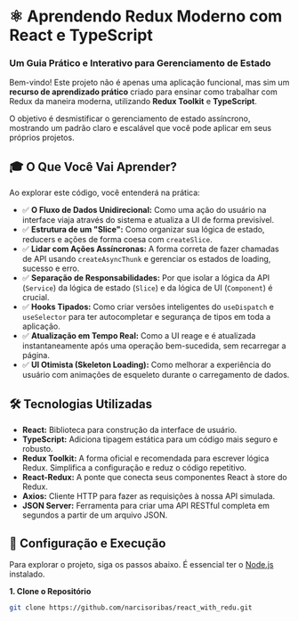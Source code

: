 # ⚛️ Aprendendo Redux Moderno com React e TypeScript
### Um Guia Prático e Interativo para Gerenciamento de Estado

Bem-vindo! Este projeto não é apenas uma aplicação funcional, mas sim um **recurso de aprendizado prático** criado para ensinar como trabalhar com Redux da maneira moderna, utilizando **Redux Toolkit** e **TypeScript**.

O objetivo é desmistificar o gerenciamento de estado assíncrono, mostrando um padrão claro e escalável que você pode aplicar em seus próprios projetos.

## 🎓 O Que Você Vai Aprender?

Ao explorar este código, você entenderá na prática:

-   ✅ **O Fluxo de Dados Unidirecional:** Como uma ação do usuário na interface viaja através do sistema e atualiza a UI de forma previsível.
-   ✅ **Estrutura de um "Slice":** Como organizar sua lógica de estado, reducers e ações de forma coesa com `createSlice`.
-   ✅ **Lidar com Ações Assíncronas:** A forma correta de fazer chamadas de API usando `createAsyncThunk` e gerenciar os estados de loading, sucesso e erro.
-   ✅ **Separação de Responsabilidades:** Por que isolar a lógica da API (`Service`) da lógica de estado (`Slice`) e da lógica de UI (`Component`) é crucial.
-   ✅ **Hooks Tipados:** Como criar versões inteligentes do `useDispatch` e `useSelector` para ter autocompletar e segurança de tipos em toda a aplicação.
-   ✅ **Atualização em Tempo Real:** Como a UI reage e é atualizada instantaneamente após uma operação bem-sucedida, sem recarregar a página.
-   ✅ **UI Otimista (Skeleton Loading):** Como melhorar a experiência do usuário com animações de esqueleto durante o carregamento de dados.

## 🛠️ Tecnologias Utilizadas

*   **React:** Biblioteca para construção da interface de usuário.
*   **TypeScript:** Adiciona tipagem estática para um código mais seguro e robusto.
*   **Redux Toolkit:** A forma oficial e recomendada para escrever lógica Redux. Simplifica a configuração e reduz o código repetitivo.
*   **React-Redux:** A ponte que conecta seus componentes React à store do Redux.
*   **Axios:** Cliente HTTP para fazer as requisições à nossa API simulada.
*   **JSON Server:** Ferramenta para criar uma API RESTful completa em segundos a partir de um arquivo JSON.

## 🚀 Configuração e Execução

Para explorar o projeto, siga os passos abaixo. É essencial ter o [Node.js](https://nodejs.org/) instalado.

**1. Clone o Repositório**
```bash
git clone https://github.com/narcisoribas/react_with_redu.git

